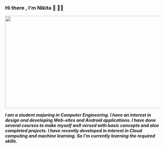 ### Hi there , I'm Nikita 👋 👩‍💻

<img src="https://usharryn.sirv.com/ReadMe/Nikita.png" width="800" height="300" alt="" />

***I am a student majoring in Computer Engineering. I have an interest in design and developing Web-sites and Android applications. I have done several courses to make myself well versed with basic concepts and also completed projects. I have recently developed in interest in Cloud computing and machine learning. So I'm currently learning the required skills.***
<!--
**nikita24383/nikita24383** is a ✨ _special_ ✨ repository because its `README.md` (this file) appears on your GitHub profile.

Here are some ideas to get you started:

- 🔭 I’m currently working on ...
- 🌱 I’m currently learning ...
- 👯 I’m looking to collaborate on ...
- 🤔 I’m looking for help with ...
- 💬 Ask me about ...
- 📫 How to reach me: ...
- 😄 Pronouns: ...
- ⚡ Fun fact: ...
-->
